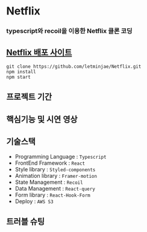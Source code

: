 # Netflix

### typescript와 recoil을 이용한 Netflix 클론 코딩

## [Netflix 배포 사이트]()

```
git clone https://github.com/letminjae/Netflix.git
npm install
npm start
```

## 프로젝트 기간

## 핵심기능 및 시연 영상

## 기술스택
- Programming Language : `Typescript` 
- FrontEnd Framework : `React`
- Style library : `Styled-components`
- Animation library : `Framer-motion` 
- State Management : `Recoil`
- Data Management : `React-query`
- Form library : `React-Hook-Form`
- Deploy : `AWS S3`

## 트러블 슈팅